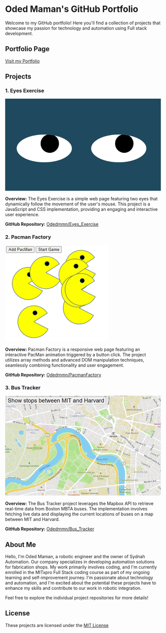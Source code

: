# Oded Maman's GitHub Portfolio

Welcome to my GitHub portfolio! Here you'll find a collection of projects that showcase my passion for technology and automation using Full stack development.

## Portfolio Page

[Visit my Portfolio]((https://odedmmn.github.io/odedmmn.github.io-Portfolio/))
## Projects

### 1. Eyes Exercise

![Eyes Exercise](Eyes.png)

**Overview:**
The Eyes Exercise is a simple web page featuring two eyes that dynamically follow the movement of the user's mouse. This project is a JavaScript and CSS implementation, providing an engaging and interactive user experience.

**GitHub Repository:**
[Odedmmn/Eyes_Exercise](https://github.com/Odedmmn/odedmmn.github.io-Eyes_Exercise)

### 2. Pacman Factory

![Pacman Factory](Pacman.png)

**Overview:**
Pacman Factory is a responsive web page featuring an interactive PacMan animation triggered by a button click. The project utilizes array methods and advanced DOM manipulation techniques, seamlessly combining functionality and user engagement.

**GitHub Repository:**
[Odedmmn/PacmanFactory](https://github.com/Odedmmn/odedmmn.github.io-PacManFactory)

### 3. Bus Tracker

![Bus Tracker](Bus.png)

**Overview:**
The Bus Tracker project leverages the Mapbox API to retrieve real-time data from Boston MBTA buses. The implementation involves fetching live data and displaying the current locations of buses on a map between MIT and Harvard.

**GitHub Repository:**
[Odedmmn/Bus_Tracker](https://github.com/Odedmmn/odedmmn.github.io-Bus_Tracker)

## About Me

Hello, I'm Oded Maman, a robotic engineer and the owner of Sydnah Automation. Our company specializes in developing automation solutions for fabrication shops. My work primarily involves coding, and I'm currently enrolled in the MITxpro Full Stack coding course as part of my ongoing learning and self-improvement journey. I'm passionate about technology and automation, and I'm excited about the potential these projects have to enhance my skills and contribute to our work in robotic integration.

Feel free to explore the individual project repositories for more details!

## License

These projects are licensed under the [MIT License](LICENSE)
